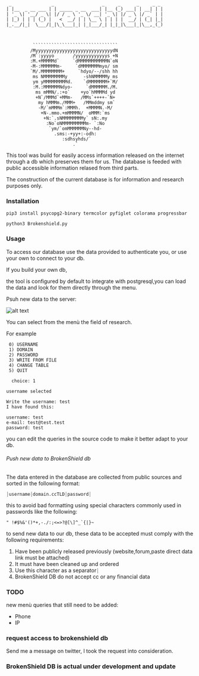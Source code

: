 ```
 _               _                  _     _      _     _ _ 
| |__  _ __ ___ | | _____ _ __  ___| |__ (_) ___| | __| | |
| '_ \| '__/ _ \| |/ / _ \ '_ \/ __| '_ \| |/ _ \ |/ _` | |
| |_) | | | (_) |   <  __/ | | \__ \ | | | |  __/ | (_| |_|
|_.__/|_|  \___/|_|\_\___|_| |_|___/_| |_|_|\___|_|\__,_(_)
                                                           


          ````````````````````````````````    
         /MyyyyyyyyyyyyyyyyyyyyyyyyyyyyydN    
         /M`:yyyyo       /yyyyyyyyyyyys +N    
         :M.+MMMMMd`     `dMMMMMMMMMMMN`oN    
         -M-:MMMMMMm-     `dMMMMMMMmyo/ sm    
         `M/.MMMMMMMM+     `hdyo/--/shh hh    
          ms NMMMMMMMMy      -shNMMMMMy ms    
          ym yMMMMMMMMMd.    `dMMMMMMM+`M/    
          :M.:MMMMMMNdyo-     `dMMMMMM./M.    
           ms mMMN/.:+o`    +yo`hMMMMd yd     
           +N`/MMMd`+MMm-   /MMs`++++-`N+     
            my hMMMm./MMM+   /MMmddmy sm`     
            -M/`mMMMm`:MMMh.  +MMMMN.-M/      
             +N-.mmo.+mMMMMN/  oMMM:`ms       
              +N:`.sNMMMMMMMMy` sN:.my        
               :No`oNMMMMMMMMMm- `:No         
                `ym/`omMMMMMMNy--hd-          
                  .sms:-+yy+:-odh:            
                     :sdhsyhds/`              
                         .`                                                
```                                                                                               

This tool was build for easily access information released on the internet through a db which preserves them for us.
The database is feeded with public accessible information relased from third parts.

The construction of the current database is for information and research purposes only.

### Installation

```pip3 install psycopg2-binary termcolor pyfiglet colorama progressbar```

```python3 Brokenshield.py```

### Usage

To access our database use the data provided to authenticate you, or use your own to connect to your db.

If you build your own db,

the tool is configured by default to integrate with postgresql,you can load the data and look for them directly through the menu.

Psuh new data to the server:

![alt text](https://i.imgur.com/UBvlRsp.png)


You can select from the menù the field of research.

For example

```Select what you want to search or press q for quit
 0) USERNAME
 1) DOMAIN
 2) PASSWORD
 3) WRITE FROM FILE
 4) CHANGE TABLE
 5) QUIT

  choice: 1

username selected

Write the username: test
I have found this:

username: test
e-mail: test@test.test
password: test
```

you can edit the queries in the source code to make it better adapt to your db.

###### Push new data to BrokenShield db

The data entered in the database are collected from public sources and sorted in the following format:

```┊username┊domain.ccTLD┊password┊```

this to avoid bad formatting using special characters commonly used in passwords like the following:

```" !#$%&'()*+,-./:;<=>?@[\]^_`{|}~```

to send new data to our db, 
these data to be accepted must comply with the following requirements:

1. Have been publicly released previously (website,forum,paste direct data link must be attached)
2. It must have been cleaned up and ordered
3. Use this character as a separator```┊```
4. BrokenShield DB do not accept cc or any financial data


### TODO

new menù queries that still need to be added:

* Phone
* IP

### request access to brokenshield db
Send me a message on twitter, I took the request into consideration.

### BrokenShield DB is actual under development and update

